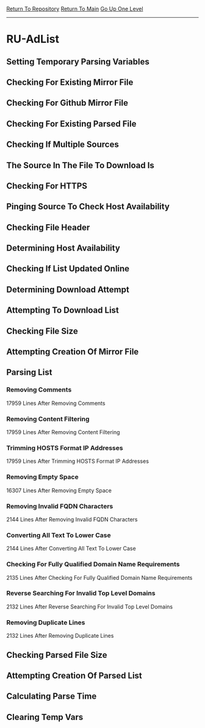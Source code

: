 [Return To Repository](https://github.com/deathbybandaid/piholeparser/)
[Return To Main](https://github.com/deathbybandaid/piholeparser/blob/master/RecentRunLogs/Mainlog.md)
[Go Up One Level](https://github.com/deathbybandaid/piholeparser/blob/master/RecentRunLogs/TopLevelScripts/30-Processing-Blacklists.md)
____________________________________
# RU-AdList
## Setting Temporary Parsing Variables
## Checking For Existing Mirror File
## Checking For Github Mirror File
## Checking For Existing Parsed File
## Checking If Multiple Sources
## The Source In The File To Download Is
## Checking For HTTPS
## Pinging Source To Check Host Availability
## Checking File Header
## Determining Host Availability
## Checking If List Updated Online
## Determining Download Attempt
## Attempting To Download List
## Checking File Size
## Attempting Creation Of Mirror File
## Parsing List
### Removing Comments
17959 Lines After Removing Comments
### Removing Content Filtering
17959 Lines After Removing Content Filtering
### Trimming HOSTS Format IP Addresses
17959 Lines After Trimming HOSTS Format IP Addresses
### Removing Empty Space
16307 Lines After Removing Empty Space
### Removing Invalid FQDN Characters
2144 Lines After Removing Invalid FQDN Characters
### Converting All Text To Lower Case
2144 Lines After Converting All Text To Lower Case
### Checking For Fully Qualified Domain Name Requirements
2135 Lines After Checking For Fully Qualified Domain Name Requirements
### Reverse Searching For Invalid Top Level Domains
2132 Lines After Reverse Searching For Invalid Top Level Domains
### Removing Duplicate Lines
2132 Lines After Removing Duplicate Lines
## Checking Parsed File Size
## Attempting Creation Of Parsed List
## Calculating Parse Time
## Clearing Temp Vars
